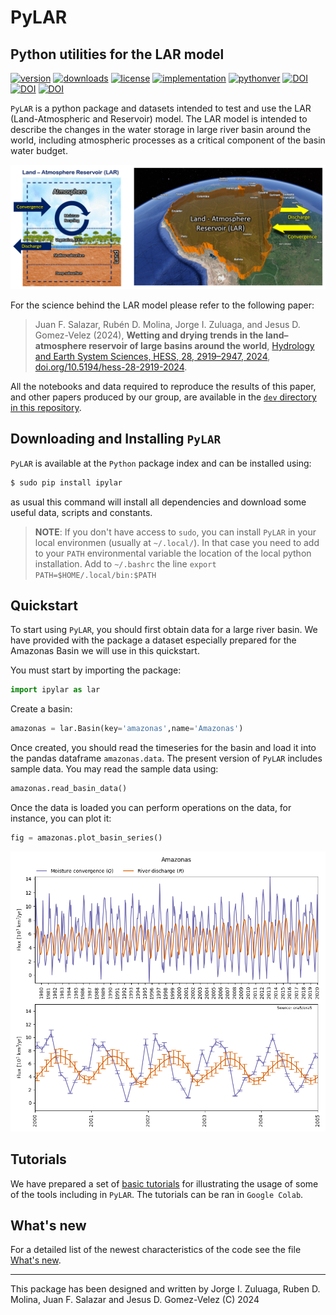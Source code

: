 # PyLAR
## Python utilities for the LAR model

<!-- This are visual tags that you may add to your package at the beginning with useful information on your package --> 
[![version](https://img.shields.io/pypi/v/ipylar?color=blue)](https://pypi.org/project/ipylar/)
[![downloads](https://img.shields.io/pypi/dw/ipylar)](https://pypi.org/project/ipylar/)
[![license](https://img.shields.io/pypi/l/ipylar)](https://pypi.org/project/ipylar/)
[![implementation](https://img.shields.io/pypi/implementation/ipylar)](https://pypi.org/project/ipylar/)
[![pythonver](https://img.shields.io/pypi/pyversions/ipylar)](https://pypi.org/project/ipylar/)
[![DOI](https://zenodo.org/badge/DOI/10.5281/zenodo.12167661.svg)](https://doi.org/10.5281/zenodo.12167661)
[![DOI](https://img.shields.io/badge/10.5194%2Fhess-2023-172)](https://doi.org/10.5194/hess-2023-172)
[![DOI](https://img.shields.io/badge/10.5194%2Fhess-28-2919-2024
)](https://doi.org/10.5194/hess-28-2919-2024)
<!-- Static badge generator: https://shields.io/badges/static-badge: put the badge number and ready -->

`PyLAR` is a python package and datasets intended to test and use the LAR (Land-Atmospheric and Reservoir) model. The LAR model is intended to describe the changes in the water storage in large river basin around the world, including
atmospheric processes as a critical component of the basin
water budget. 

<p align="center"><img src="https://github.com/seap-udea/pylar/blob/main/tutorials/resources/LAR-Conceptual.png?raw=true" alt="Conceptual illustration of LAR"/></p>

For the science behind the LAR model please refer to the following paper:

> Juan F. Salazar, Rubén D. Molina, Jorge I. Zuluaga, and Jesus D. Gomez-Velez (2024), **Wetting and drying trends in the land–atmosphere reservoir of large basins around the world**, [Hydrology and Earth System Sciences, HESS, 28, 2919–2947, 2024](https://hess.copernicus.org/articles/28/2919/2024/), [doi.org/10.5194/hess-28-2919-2024](https://doi.org/10.5194/hess-28-2919-2024).

All the notebooks and data required to reproduce the results of this paper, and other papers produced by our group, are available in the [`dev` directory in this repository](https://github.com/seap-udea/pylar/tree/main/dev).

## Downloading and Installing `PyLAR` 

`PyLAR` is available at the `Python` package index and can be installed using:

```bash
$ sudo pip install ipylar
```
as usual this command will install all dependencies and download some useful data, scripts and constants.

> **NOTE**: If you don't have access to `sudo`, you can install `PyLAR` in your local environmen (usually at `~/.local/`). In that case you need to add to your `PATH` environmental variable the location of the local python installation. Add to `~/.bashrc` the line `export PATH=$HOME/.local/bin:$PATH`

## Quickstart

To start using `PyLAR`, you should first obtain data for a large river basin. We have provided with the package a dataset especially prepared for the Amazonas Basin we will use in this quickstart. 

You must start by importing the package:

```python
import ipylar as lar
```

Create a basin:

```python
amazonas = lar.Basin(key='amazonas',name='Amazonas')
```

Once created, you should read the timeseries for the basin and load it into the pandas dataframe `amazonas.data`. The present version of `PyLAR` includes sample data. You may read the sample data using:

```python
amazonas.read_basin_data()
```

Once the data is loaded you can perform operations on the data, for instance, you can plot it:

```python
fig = amazonas.plot_basin_series()
```

<p align="center"><img src="https://github.com/seap-udea/pylar/blob/main/tutorials/resources/amazonas-lar-timeseries.png?raw=true" alt="Amazonas LAR time-series"/></p>

## Tutorials

We have prepared a set of [basic tutorials](https://github.com/seap-udea/pylar/tree/main/tutorials) for illustrating the usage of some of the tools including in `PyLAR`. The tutorials can be ran in `Google Colab`.

## What's new

For a detailed list of the newest characteristics of the code see the file [What's new](https://github.com/seap-udea/pylar/blob/master/WHATSNEW.md).

------------

This package has been designed and written by Jorge I. Zuluaga, Ruben D. Molina, Juan F. Salazar and Jesus D. Gomez-Velez (C) 2024